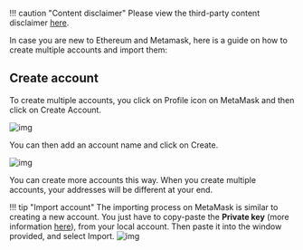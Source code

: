 !!! caution "Content disclaimer"
    Please view the third-party content disclaimer [<ins>here</ins>](https://github.com/0xPolygon/wiki/blob/master/CONTENT_DISCLAIMER.md).

In case you are new to Ethereum and Metamask, here is a guide on how to create multiple accounts and import them:

## Create account

To create multiple accounts, you click on Profile icon on MetaMask and then click on Create Account.

![img](/img/tools/wallet/metamask/create-accounts.png)

You can then add an account name and click on Create.

![img](/img/tools/wallet/metamask/create-new-account.png)

You can create more accounts this way. When you create multiple accounts, your addresses will be different at your end.

!!! tip "Import account"
    The importing process on MetaMask is similar to creating a new account. You just have to copy-paste the **Private key** (more information [<ins>here</ins>](https://metamask.zendesk.com/hc/en-us/articles/360015289632-How-to-export-an-account-s-private-key#:~:text=On%20the%20account%20page%2C%20click,click%20%E2%80%9CConfirm%E2%80%9D%20to%20proceed.)), from your local account. Then paste it into the window provided, and select Import.
    ![img](/img/tools/wallet/metamask/develop/import-account.png)